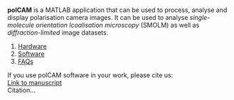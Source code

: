 <br />

**polCAM** is a MATLAB application that can be used to process, analyse and display polarisation camera images. It can be used to analyse _single-molecule orientation lcoalisation microscopy_ (SMOLM) as well as _diffraction-limited_ image datasets. 

1. [Hardware](./hardware.md)
2. [Software](./software.md)
3. [FAQs](./faqs.md)

If you use polCAM software in your work, please cite us:\
[Link to manuscript]()\
Citation...
